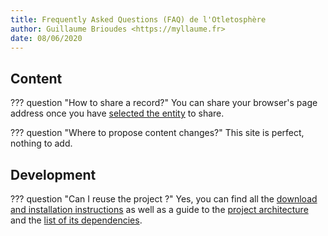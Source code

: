 ```yaml
---
title: Frequently Asked Questions (FAQ) de l'Otletosphère
author: Guillaume Brioudes <https://myllaume.fr>
date: 08/06/2020
---
```


## Content

??? question "How to share a record?"
	You can share your browser's page address once you have [selected the entity]() to share.

??? question "Where to propose content changes?"
	This site is perfect, nothing to add.

## Development

??? question "Can I reuse the project ?"
	Yes, you can find all the [download and installation instructions]() as well as a guide to the [project architecture]() and the [list of its dependencies]().